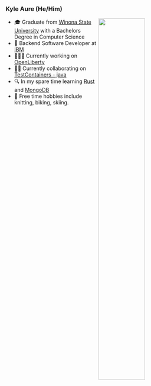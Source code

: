 ### Kyle Aure (He/Him)

<img width="50%" align="right" src="https://github-readme-stats.vercel.app/api?username=KyleAure&show_icons=true&theme=vue&hide_title=true&count_private=true" />

- 🎓 Graduate from [Winona State University](https://www.winona.edu/) with a Bachelors Degree in Computer Science
- 👔 Backend Software Developer at [IBM](https://www.ibm.com)
- 🧑🏼‍💻 Currently working on [OpenLiberty](https://github.com/OpenLiberty/open-liberty)
- 🤝🏽 Currently collaborating on [TestContainers - java](https://github.com/KyleAure/testcontainers-java)
- 🔍 In my spare time learning [Rust](https://github.com/rust-lang/rust) and [MongoDB](https://www.mongodb.com/)
- 🌴 Free time hobbies include knitting, biking, skiing. 
